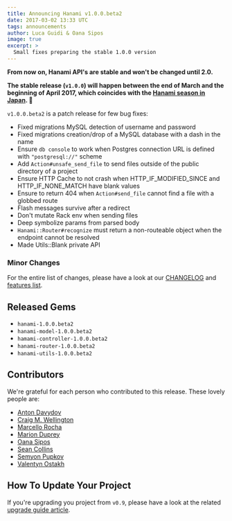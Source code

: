 ```yaml
---
title: Announcing Hanami v1.0.0.beta2
date: 2017-03-02 13:33 UTC
tags: announcements
author: Luca Guidi & Oana Sipos
image: true
excerpt: >
  Small fixes preparing the stable 1.0.0 version
---
```


__From now on, **Hanami API's are stable and won't be changed until 2.0**.__

__The stable release (`v1.0.0`) will happen between the end of March and the beginning of April 2017, which coincides with the [Hanami season in Japan](http://www.japan-guide.com/sakura/). 🌸__

`v1.0.0.beta2` is a patch release for few bug fixes:

- Fixed migrations MySQL detection of username and password
- Fixed migrations creation/drop of a MySQL database with a dash in the name
- Ensure `db console` to work when Postgres connection URL is defined with `"postgresql://"` scheme
- Add `Action#unsafe_send_file` to send files outside of the public directory of a project
- Ensure HTTP Cache to not crash when HTTP\_IF\_MODIFIED\_SINCE and HTTP\_IF\_NONE\_MATCH have blank values
- Ensure to return 404 when `Action#send_file` cannot find a file with a globbed route
- Flash messages survive after a redirect
- Don't mutate Rack env when sending files
- Deep symbolize params from parsed body
- `Hanami::Router#recognize` must return a non-routeable object when the endpoint cannot be resolved
- Made Utils::Blank private API

### Minor Changes

For the entire list of changes, please have a look at our [CHANGELOG](https://github.com/hanami/hanami/blob/master/CHANGELOG.md) and [features list](https://github.com/hanami/hanami/blob/master/FEATURES.md).

## Released Gems

  * `hanami-1.0.0.beta2`
  * `hanami-model-1.0.0.beta2`
  * `hamami-controller-1.0.0.beta2`
  * `hanami-router-1.0.0.beta2`
  * `hanami-utils-1.0.0.beta2`

## Contributors

We're grateful for each person who contributed to this release. These lovely people are:

* [Anton Davydov](https://github.com/davydovanton)
* [Craig M. Wellington](https://github.com/tercenya)
* [Marcello Rocha](https://github.com/mereghost)
* [Marion Duprey](https://github.com/TiteiKo)
* [Oana Sipos](https://github.com/oana-sipos)
* [Sean Collins](https://github.com/cllns)
* [Semyon Pupkov](https://github.com/artofhuman)
* [Valentyn Ostakh](https://github.com/valikos)

## How To Update Your Project

If you're upgrading you project from `v0.9`, please have a look at the related [upgrade guide article](/guides/upgrade-notes/v100beta2).
